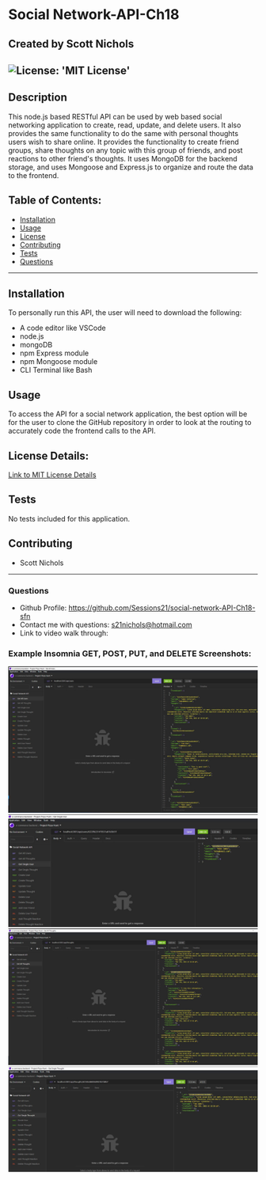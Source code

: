 # Social Network-API-Ch18
## Created by Scott Nichols

 ![License: 'MIT License'](https://img.shields.io/badge/License-MIT-blue)
 -------------------------------
## Description 
 This node.js based RESTful API can be used by web based social networking application to create, read, update, and delete users. It also provides the same functionality to do the same with personal thoughts users wish to share online.  It provides the functionality to create friend groups, share thoughts on any topic with this group of friends, and post reactions to other friend's thoughts. It uses MongoDB for the backend storage, and uses Mongoose and Express.js to organize and route the data to the frontend.

## Table of Contents:
  * [Installation](#installation)
  * [Usage](#usage)
  * [License](#license)
  * [Contributing](#contributing)
  * [Tests](#tests)
  * [Questions](#questions)
 --------------------------------- 
## Installation
  To personally run this API, the user will need to download the following:
  - A code editor like VSCode
  - node.js
  - mongoDB
  - npm Express module
  - npm Mongoose module
  - CLI Terminal like Bash

## Usage
  To access the API for a social network application, the best option will be for the user to clone the GitHub repository in order to look at the routing to accurately code the frontend calls to the API.
  
## License Details:
 [Link to MIT License Details](https://choosealicense.com/licenses/mit/)

## Tests
  No tests included for this application.

## Contributing
  * Scott Nichols

 ---------------------------------
### Questions
* Github Profile: https://github.com/Sessions21/social-network-API-Ch18-sfn
* Contact me with questions: s21nichols@hotmail.com
* Link to video walk through: 

### Example Insomnia GET, POST, PUT, and DELETE Screenshots:
![Get All Users](./utils/images/Get-All_Users.jpg)
![Get One User](./utils/images/Get-One_User.jpg)
![Get All Thoughts](./utils/images/Get-All_Thoughts.jpg)
![Get One Thought](./utils/images/Get-One_Thought.jpg)

